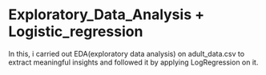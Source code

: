 # Exploratory_Data_Analysis + Logistic_regression
In this, i carried out EDA(exploratory data analysis) on adult_data.csv to extract meaningful insights and followed it by applying LogRegression on it.
